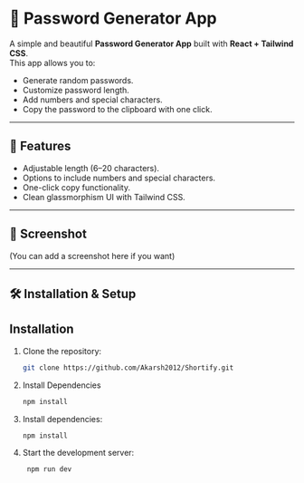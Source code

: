 # 🔐 Password Generator App

A simple and beautiful **Password Generator App** built with **React + Tailwind CSS**.  
This app allows you to:
- Generate random passwords.
- Customize password length.
- Add numbers and special characters.
- Copy the password to the clipboard with one click.

---

## 🚀 Features
- Adjustable length (6–20 characters).
- Options to include numbers and special characters.
- One-click copy functionality.
- Clean glassmorphism UI with Tailwind CSS.

---

## 📸 Screenshot
(You can add a screenshot here if you want)

---

## 🛠️ Installation & Setup

## Installation

1. Clone the repository:
   ```bash
   git clone https://github.com/Akarsh2012/Shortify.git
2. Install Dependencies
   ```bash
   npm install
3. Install dependencies:

   ```bash
   npm install   
4. Start the development server:

   ```bash
    npm run dev
    ```

